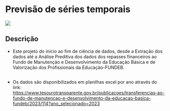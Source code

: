 # Previsão de séries temporais
<img src="images/fundeb.jpg">

## Descrição
- Este projeto do início ao fim de ciência de dados, desde a Extração dos dados até a Análise Preditiva dos dados dos repasses financeiros ao Fundo de Manutenção e Desenvolvimento da Educação Básica e de Valorização dos Profissionais da Educação-FUNDEB.


##
- Os dados são disponibilizados em planilhas excel por ano através do link: https://www.tesourotransparente.gov.br/publicacoes/transferencias-ao-fundo-de-manutencao-e-desenvolvimento-da-educacao-basica-fundeb/2023/114?ano_selecionado=2023
